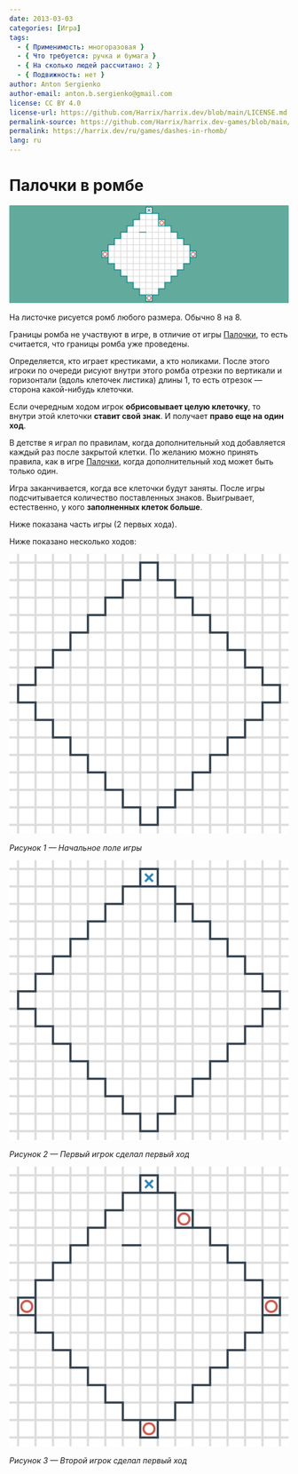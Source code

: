 ```yaml
---
date: 2013-03-03
categories: [Игра]
tags:
  - { Применимость: многоразовая }
  - { Что требуется: ручка и бумага }
  - { На сколько людей рассчитано: 2 }
  - { Подвижность: нет }
author: Anton Sergienko
author-email: anton.b.sergienko@gmail.com
license: CC BY 4.0
license-url: https://github.com/Harrix/harrix.dev/blob/main/LICENSE.md
permalink-source: https://github.com/Harrix/harrix.dev-games/blob/main/dashes-in-rhomb/dashes-in-rhomb.md
permalink: https://harrix.dev/ru/games/dashes-in-rhomb/
lang: ru
---
```


# Палочки в ромбе

![Featured image](featured-image.svg)

На листочке рисуется ромб любого размера. Обычно 8 на 8.

Границы ромба не участвуют в игре, в отличие от игры [Палочки](/games/dashes/), то есть считается, что границы ромба уже проведены.

Определяется, кто играет крестиками, а кто ноликами. После этого игроки по очереди рисуют внутри этого ромба отрезки по вертикали и горизонтали (вдоль клеточек листика) длины 1, то есть отрезок — сторона какой-нибудь клеточки.

Если очередным ходом игрок **обрисовывает целую клеточку**, то внутри этой клеточки **ставит свой знак**. И получает **право еще на один ход**.

В детстве я играл по правилам, когда дополнительный ход добавляется каждый раз после закрытой клетки. По желанию можно принять правила, как в игре [Палочки](/games/dashes/), когда дополнительный ход может быть только один.

Игра заканчивается, когда все клеточки будут заняты. После игры подсчитывается количество поставленных знаков. Выигрывает, естественно, у кого **заполненных клеток больше**.

Ниже показана часть игры (2 первых хода).

Ниже показано несколько ходов:

![Начальное поле игры](img/step_01.svg)

_Рисунок 1 — Начальное поле игры_

![Первый игрок сделал первый ход](img/step_02.svg)

_Рисунок 2 — Первый игрок сделал первый ход_

![Второй игрок сделал первый ход](img/step_03.svg)

_Рисунок 3 — Второй игрок сделал первый ход_
